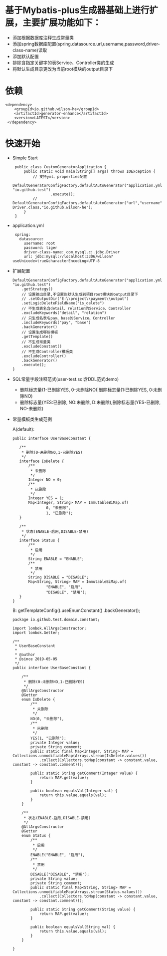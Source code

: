 # 基于Mybatis-plus生成器基础上进行扩展，主要扩展功能如下：
 - 添加根据数据库注释生成常量类
 - 添加spring数据库配置(spring.datasource.url,username,password,driver-class-name)读取
 - 添加默认配置
 - 排除含指定关键字的表Service、Controller类的生成
 - 将默认生成目录更改为当前root模块的output目录下
 # 依赖
    <dependency>
        <groupId>io.github.wilson-he</groupId>
        <artifactId>generator-enhance</artifactId>
        <version>LATEST</version>
     </dependency>
     
 # 快速开始
  - Simple Start
  
         public class CustomGeneratorApplication {
             public static void main(String[] args) throws IOException {
                 // 支持yml、properties配置
                 DefaultGeneratorConfigFactory.defaultAutoGenerator("application.yml", "io.github.test")
                         .execute();
                 // DefaultGeneratorConfigFactory.defaultAutoGenerator("url","username","password", Driver.class,"io.github.wilson-he");
             }
         }
    
  - application.yml
    
         spring:
           datasource:
             username: root
             password: tiger
             driver-class-name: com.mysql.cj.jdbc.Driver
             url: jdbc:mysql://localhost:3306/wilson?useUnicode=true&characterEncoding=UTF-8
   
  - 扩展配置
   
        DefaultGeneratorConfigFactory.defaultAutoGenerator("application.yml", "io.github.test")
            .getStrategy()
            // 设置输出目录,不设置则默认生成到项目root模块的output目录下
            // .setOutputDir("E:\\project\\payment\\output")
            .setLogicDeleteFieldName("is_delete")
            // 不生成表名含detail、relation的Service、Controller
            .excludeKeywords("detail", "relation")
            // 只生成名表名pay、base的Service、Controller
            .includeKeywords("pay", "base")
            .backGenerator()
            // 设置生成哪些模板
            .getTemplate()
            // 不生成常量类
            .excludeConstant()
            // 不生成Controller模板类
            .excludeController()
            .backGenerator()
            .execute();
        }
   
  - SQL常量字段注释范式(user-test.sql含DDL范式demo)
    - 删除标志量(1-已删除YES, 0-未删除NO)|删除标志量(1:已删除YES, 0:未删除NO)
    - 删除标志量(YES:已删除, NO:未删除, D:未删除),删除标志量(YES-已删除, NO-未删除)
      
  - 常量模板类生成范例
    
     A(default):
       
        public interface UserBaseConstant {

           /**
            * 删除(0-未删除NO,1-已删除YES)
            */
           interface IsDelete {
               /**
                * 未删除
                */
               Integer NO = 0;
               /**
                * 已删除
                */
               Integer YES = 1;
               Map<Integer, String> MAP = ImmutableBiMap.of(
                       0, "未删除",
                       1, "已删除");
           }

           /**
            * 状态(ENABLE-启用,DISABLE-禁用)
            */
           interface Status {
               /**
                * 启用
                */
               String ENABLE = "ENABLE";
               /**
                * 禁用
                */
               String DISABLE = "DISABLE";
               Map<String, String> MAP = ImmutableBiMap.of(
                       "ENABLE", "启用",
                       "DISABLE", "禁用");
           }
        }
       
    B: getTemplateConfig().useEnumConstant()
                .backGenerator();
  
        package io.github.test.domain.constant;
        
        import lombok.AllArgsConstructor;
        import lombok.Getter;
        
        /**
         * UserBaseConstant
         *
         * @author 
         * @since 2019-05-05
         */
        public interface UserBaseConstant {

            /**
             * 删除(0-未删除NO,1-已删除YES)
             */
            @AllArgsConstructor
            @Getter
            enum IsDelete {
                /**
                 * 未删除
                 */
                NO(0, "未删除"),
                /**
                 * 已删除
                 */
                YES(1, "已删除");
                private Integer value;
                private String comment;
                public static final Map<Integer, String> MAP = Collections.unmodifiableMap(Arrays.stream(IsDelete.values())
                    .collect(Collectors.toMap(constant -> constant.value, constant -> constant.comment)));

                public static String getComment(Integer value) {
                    return MAP.get(value);
                }

                public boolean equalsVal(Integer val) {
                    return this.value.equals(val);
                }
            }

            /**
             * 状态(ENABLE-启用,DISABLE-禁用)
             */
            @AllArgsConstructor
            @Getter
            enum Status {
                /**
                 * 启用
                 */
                ENABLE("ENABLE", "启用"),
                /**
                 * 禁用
                 */
                DISABLE("DISABLE", "禁用");
                private String value;
                private String comment;
                public static final Map<String, String> MAP = Collections.unmodifiableMap(Arrays.stream(Status.values())
                    .collect(Collectors.toMap(constant -> constant.value, constant -> constant.comment)));

                public static String getComment(String value) {
                    return MAP.get(value);
                }

                public boolean equalsVal(String val) {
                    return this.value.equals(val);
                }
            }

        }


